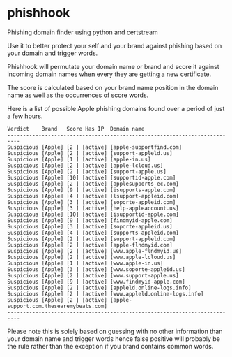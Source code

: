 # phishhook
Phishing domain finder using python and certstream

Use it to better protect your self and your brand against phishing based on your domain and trigger words.

Phishhook will permutate your domain name or brand and score it against incoming domain names when every they are getting a new certificate.

The score is calculated based on your brand name position in the domain name as well as the occurrences of score words.

Here is a list of possible Apple phishing domains found over a period of just a few hours.
```
Verdict    Brand   Score Has IP  Domain name
--------------------------------------------------------------------------
Suspicious [Apple] [2 ] [active] [apple-supportfind.com]                
Suspicious [Apple] [2 ] [active] [support-appleld.us]                   
Suspicious [Apple] [1 ] [active] [apple-in.us]                          
Suspicious [Apple] [2 ] [active] [apple-lcloud.us]                      
Suspicious [Apple] [2 ] [active] [support-apple.us]                     
Suspicious [Apple] [10] [active] [supportid-apple.com]                  
Suspicious [Apple] [2 ] [active] [applesupports-ec.com]                 
Suspicious [Apple] [9 ] [active] [isupports-apple.com]                  
Suspicious [Apple] [4 ] [active] [lsupport-appleid.com]                 
Suspicious [Apple] [3 ] [active] [soporte-appleid.com]                  
Suspicious [Apple] [3 ] [active] [help-appleaccount.us]                 
Suspicious [Apple] [10] [active] [isupportid-apple.com]                 
Suspicious [Apple] [9 ] [active] [findmyid-apple.com]                   
Suspicious [Apple] [3 ] [active] [soporte-appleid.us]                   
Suspicious [Apple] [4 ] [active] [supports-appleid.com]                 
Suspicious [Apple] [2 ] [active] [support-appleld.com]                  
Suspicious [Apple] [2 ] [active] [apple-flndmyid.com]                   
Suspicious [Apple] [2 ] [active] [www.apple-flndmyid.us]                
Suspicious [Apple] [2 ] [active] [www.apple-lcloud.us]                  
Suspicious [Apple] [1 ] [active] [www.apple-in.us]                      
Suspicious [Apple] [3 ] [active] [www.soporte-appleid.us]               
Suspicious [Apple] [2 ] [active] [www.support-apple.us]                 
Suspicious [Apple] [9 ] [active] [www.findmyid-apple.com]               
Suspicious [Apple] [2 ] [active] [appleld.online-logs.info]             
Suspicious [Apple] [2 ] [active] [www.appleld.online-logs.info]         
Suspicious [Apple] [2 ] [active] [apple-support.com.thesearemybeats.com]
--------------------------------------------------------------------------
```

Please note this is solely based on guessing with no other information than your domain name and trigger words hence
false positive will probably be the rule rather than the exception if you brand contains common words.